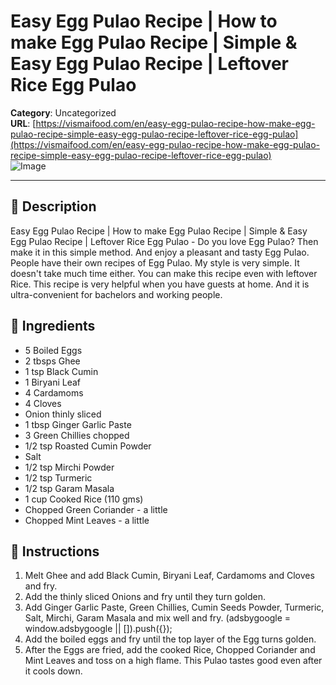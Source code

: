 # Easy Egg Pulao Recipe | How to make Egg Pulao Recipe | Simple & Easy Egg Pulao Recipe | Leftover Rice Egg Pulao

**Category**: Uncategorized  
**URL**: [https://vismaifood.com/en/easy-egg-pulao-recipe-how-make-egg-pulao-recipe-simple-easy-egg-pulao-recipe-leftover-rice-egg-pulao](https://vismaifood.com/en/easy-egg-pulao-recipe-how-make-egg-pulao-recipe-simple-easy-egg-pulao-recipe-leftover-rice-egg-pulao)  
![Image](https://vismaifood.com/storage/app/uploads/public/503/f3a/d32/thumb__1200_0_0_0_auto.jpg)

---

## 📝 Description
Easy Egg Pulao Recipe | How to make Egg Pulao Recipe | Simple & Easy Egg Pulao Recipe | Leftover Rice Egg Pulao - Do you love Egg Pulao? Then make it in this simple method. And enjoy a pleasant and tasty Egg Pulao. People have their own recipes of Egg Pulao. My style is very simple. It doesn't take much time either. You can make this recipe even with leftover Rice. This recipe is very helpful when you have guests at home. And it is ultra-convenient for bachelors and working people.



## 🧂 Ingredients
- 5 Boiled Eggs
- 2 tbsps Ghee
- 1 tsp Black Cumin
- 1 Biryani Leaf
- 4 Cardamoms
- 4 Cloves
- Onion thinly sliced
- 1 tbsp Ginger Garlic Paste
- 3 Green Chillies chopped
- 1/2 tsp Roasted Cumin Powder
- Salt
- 1/2 tsp Mirchi Powder
- 1/2 tsp Turmeric
- 1/2 tsp Garam Masala
- 1 cup Cooked Rice (110 gms)
- Chopped Green Coriander - a little
- Chopped Mint Leaves - a little

## 🍳 Instructions
1. Melt Ghee and add Black Cumin, Biryani Leaf, Cardamoms and Cloves and fry.
2. Add the thinly sliced Onions and fry until they turn golden.
3. Add Ginger Garlic Paste, Green Chillies, Cumin Seeds Powder, Turmeric, Salt, Mirchi, Garam Masala and mix well and fry. (adsbygoogle = window.adsbygoogle || []).push({});
4. Add the boiled eggs and fry until the top layer of the Egg turns golden.
5. After the Eggs are fried, add the cooked Rice, Chopped Coriander and Mint Leaves and toss on a high flame. This Pulao tastes good even after it cools down.


